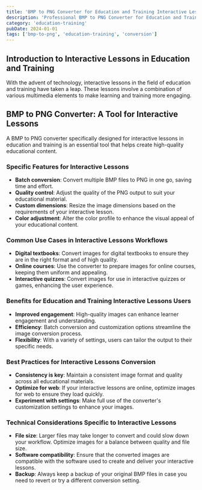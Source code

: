 ```yaml
---
title: 'BMP to PNG Converter for Education and Training Interactive Lessons'
description: 'Professional BMP to PNG Converter for Education and Training Interactive Lessons. Optimized for Education and Training interactive lessons workflows.'
category: 'education-training'
pubDate: 2024-01-01
tags: ['bmp-to-png', 'education-training', 'conversion']
---
```


## Introduction to Interactive Lessons in Education and Training 

With the advent of technology, interactive lessons in the field of education and training have taken a leap. These lessons involve a combination of various multimedia elements to make learning and training more engaging. 

## BMP to PNG Converter: A Tool for Interactive Lessons 

A BMP to PNG converter specifically designed for interactive lessons in education and training is an essential tool that helps create high-quality educational content. 

### Specific Features for Interactive Lessons 

- **Batch conversion**: Convert multiple BMP files to PNG in one go, saving time and effort.
- **Quality control**: Adjust the quality of the PNG output to suit your educational material.
- **Custom dimensions**: Resize the image dimensions based on the requirements of your interactive lesson.
- **Color adjustment**: Alter the color profile to enhance the visual appeal of your educational content.

### Common Use Cases in Interactive Lessons Workflows

- **Digital textbooks**: Convert images for digital textbooks to ensure they are in the right format and of high quality.
- **Online courses**: Use the converter to prepare images for online courses, keeping them uniform and appealing.
- **Interactive quizzes**: Convert images for use in interactive quizzes or games, enhancing the user experience.

### Benefits for Education and Training Interactive Lessons Users

- **Improved engagement**: High-quality images can enhance learner engagement and understanding.
- **Efficiency**: Batch conversion and customization options streamline the image conversion process.
- **Flexibility**: With a variety of settings, users can tailor the output to their specific needs.

### Best Practices for Interactive Lessons Conversion 

- **Consistency is key**: Maintain a consistent image format and quality across all educational materials.
- **Optimize for web**: If your interactive lessons are online, optimize images for web to ensure they load quickly.
- **Experiment with settings**: Make full use of the converter's customization settings to enhance your images.

### Technical Considerations Specific to Interactive Lessons

- **File size**: Larger files may take longer to convert and could slow down your workflow. Optimize images for a balance between quality and file size.
- **Software compatibility**: Ensure that the converted images are compatible with the software used to create and deliver your interactive lessons.
- **Backup**: Always keep a backup of your original BMP files in case you need to revert or try a different conversion setting.